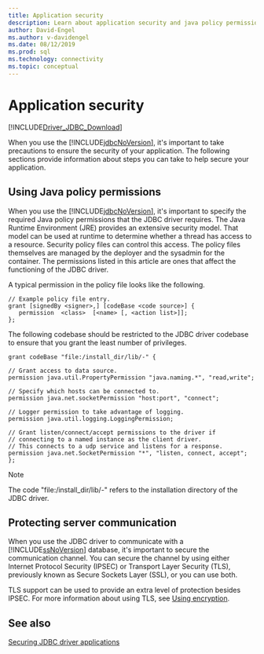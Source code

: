 ```yaml
---
title: Application security
description: Learn about application security and java policy permissions when developing an application using the JDBC driver.
author: David-Engel
ms.author: v-davidengel
ms.date: 08/12/2019
ms.prod: sql
ms.technology: connectivity
ms.topic: conceptual
---
```

# Application security

[!INCLUDE[Driver_JDBC_Download](../../includes/driver_jdbc_download.md)]

When you use the [!INCLUDE[jdbcNoVersion](../../includes/jdbcnoversion_md.md)], it's important to take precautions to ensure the security of your application. The following sections provide information about steps you can take to help secure your application.

## Using Java policy permissions

When you use the [!INCLUDE[jdbcNoVersion](../../includes/jdbcnoversion_md.md)], it's important to specify the required Java policy permissions that the JDBC driver requires. The Java Runtime Environment (JRE) provides an extensive security model. That model can be used at runtime to determine whether a thread has access to a resource. Security policy files can control this access. The policy files themselves are managed by the deployer and the sysadmin for the container. The permissions listed in this article are ones that affect the functioning of the JDBC driver.

A typical permission in the policy file looks like the following.

```config
// Example policy file entry.
grant [signedBy <signer>,] [codeBase <code source>] {
   permission  <class>  [<name> [, <action list>]];
};
```

 The following codebase should be restricted to the JDBC driver codebase to ensure that you grant the least number of privileges.

```config
grant codeBase "file:/install_dir/lib/-" {

// Grant access to data source.
permission java.util.PropertyPermission "java.naming.*", "read,write";

// Specify which hosts can be connected to.
permission java.net.socketPermission "host:port", "connect";

// Logger permission to take advantage of logging.
permission java.util.logging.LoggingPermission;

// Grant listen/connect/accept permissions to the driver if
// connecting to a named instance as the client driver.
// This connects to a udp service and listens for a response.
permission java.net.SocketPermission "*", "listen, connect, accept";
};
```

> [!NOTE]
> The code "file:/install_dir/lib/-" refers to the installation directory of the JDBC driver.

## Protecting server communication

When you use the JDBC driver to communicate with a [!INCLUDE[ssNoVersion](../../includes/ssnoversion-md.md)] database, it's important to secure the communication channel. You can secure the channel by using either Internet Protocol Security (IPSEC) or Transport Layer Security (TLS), previously known as Secure Sockets Layer (SSL), or you can use both.

TLS support can be used to provide an extra level of protection besides IPSEC. For more information about using TLS, see [Using encryption](using-ssl-encryption.md).

## See also

[Securing JDBC driver applications](securing-jdbc-driver-applications.md)
